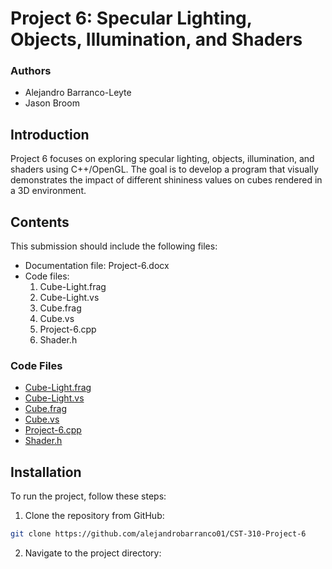 # Project 6: Specular Lighting, Objects, Illumination, and Shaders

### Authors

- Alejandro Barranco-Leyte
- Jason Broom

## Introduction

Project 6 focuses on exploring specular lighting, objects, illumination, and shaders using C++/OpenGL. The goal is to develop a program that visually demonstrates the impact of different shininess values on cubes rendered in a 3D environment.

## Contents

This submission should include the following files:

- Documentation file: Project-6.docx
- Code files:
  1. Cube-Light.frag
  2. Cube-Light.vs
  3. Cube.frag
  4. Cube.vs
  5. Project-6.cpp
  6. Shader.h

### Code Files

- [Cube-Light.frag](Cube-Light.frag)
- [Cube-Light.vs](Cube-Light.vs)
- [Cube.frag](Cube.frag)
- [Cube.vs](Cube.vs)
- [Project-6.cpp](Project-6.cpp)
- [Shader.h](Shader.h)
  
## Installation

To run the project, follow these steps:

1. Clone the repository from GitHub:
```bash
git clone https://github.com/alejandrobarranco01/CST-310-Project-6
```  
2. Navigate to the project directory:

